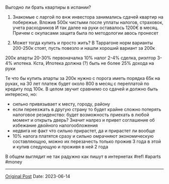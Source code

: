 Выгодно ли брать квартиры в испании?

1. Знакомые с ларгой по внж инвестора занимались сдачей квартир на побережье. Вложив 500к чистыми после уплаты налогов, страховок, учета расходников И так далее на руки оставалось 1200€ в месяц. Причем с окупасами защита была по методологии авось пронесет 

2. Может тогда купить и просто жить? В Таррагоне норм варианты 200-250к стоят, пусть повезло и нашли хороший вариант за 200к

200к апарты
20-30% первоначалка
10% налог
2-4% сделка, риэлтор
3-4% ипотека. Кста, Ипотека должна (?) быть не более 25% дохода на руки

Те что бы купить апарты за 200к нужно с порога иметь порядка 65к на руках, на 30 лет платеж будет около 800 в месяц с переплатой по кредиту под 100к. В целом звучит сравнимо со сдачей и должно быть интересно, но:
- сильно привязывает к месту, городу, району
- если переезжать в другую страну то будет крайне сложно потерять налоговое резиденство: будет возможность приехать в любой момент и открыть дверь? Значит налрез и привет соглашение об избежание двойного налогообложения
- недвига не факт что сильно прирастет, да и прирастет ли вообще
- 10% налога платятся сразу и сильно омрачняют экономическую составляющую, можно их перезачесть только прожив 3 года в этой и купив следующую и проживя в ней 2 года

В общем выглядит не так радужно как пишут в интернетах
#refl #aparts #money

---
[Original Post](https://t.me/lev2tarragona/1292)
Date: 2023-06-14
